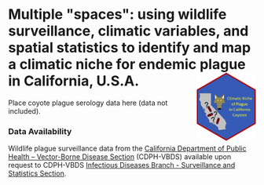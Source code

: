 Multiple "spaces": using wildlife surveillance, climatic variables, and spatial statistics to identify and map a climatic niche for endemic plague in California, U.S.A. <img src="../../hex/hex.png" width="120" align="right" />
===================================================

Place coyote plague serology data here (data not included).

### Data Availability

Wildlife plague surveillance data from the [California Department of Public Health – Vector-Borne Disease Section](https://www.cdph.ca.gov/Programs/CID/DCDC/Pages/VBDS.aspx) (CDPH-VBDS) available upon request to CDPH-VBDS [Infectious Diseases Branch - Surveillance and Statistics Section](https://www.cdph.ca.gov/Programs/CID/DCDC/Pages/SSS.aspx).
